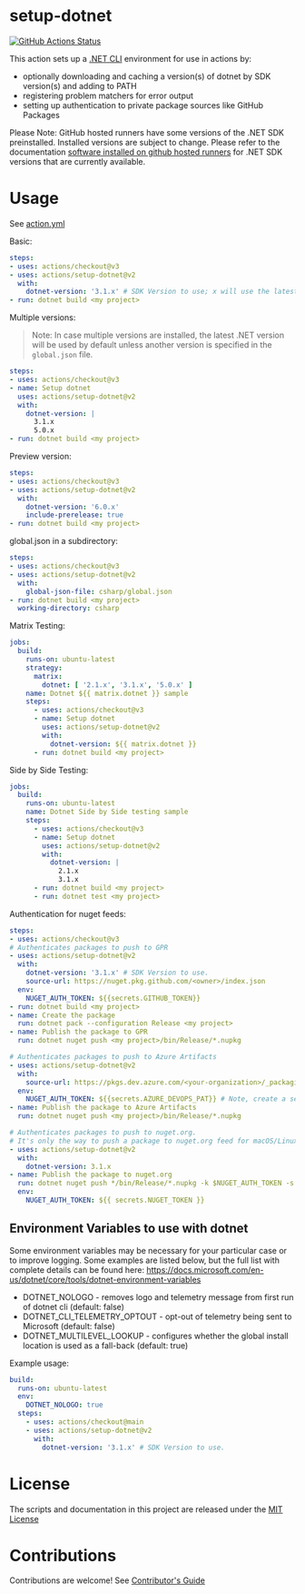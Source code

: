 # setup-dotnet

[![GitHub Actions Status](https://github.com/actions/setup-dotnet/workflows/Main%20workflow/badge.svg)](https://github.com/actions/setup-dotnet)

This action sets up a [.NET CLI](https://github.com/dotnet/sdk) environment for use in actions by:

- optionally downloading and caching a version(s) of dotnet by SDK version(s) and adding to PATH
- registering problem matchers for error output
- setting up authentication to private package sources like GitHub Packages

Please Note: GitHub hosted runners have some versions of the .NET SDK
preinstalled. Installed versions are subject to change. Please refer to the
documentation
[software installed on github hosted runners](https://docs.github.com/en/actions/using-github-hosted-runners/about-github-hosted-runners#supported-software)
for .NET SDK versions that are currently available.

# Usage

See [action.yml](action.yml)

Basic:
```yaml
steps:
- uses: actions/checkout@v3
- uses: actions/setup-dotnet@v2
  with:
    dotnet-version: '3.1.x' # SDK Version to use; x will use the latest version of the 3.1 channel
- run: dotnet build <my project>
```
Multiple versions:
> Note: In case multiple versions are installed, the latest .NET version will be used by default unless another version is specified in the `global.json` file.

```yml
steps:
- uses: actions/checkout@v3
- name: Setup dotnet
  uses: actions/setup-dotnet@v2
  with:
    dotnet-version: | 
      3.1.x
      5.0.x
- run: dotnet build <my project>
```
Preview version:
```yml
steps:
- uses: actions/checkout@v3
- uses: actions/setup-dotnet@v2
  with:
    dotnet-version: '6.0.x'
    include-prerelease: true
- run: dotnet build <my project>
```
global.json in a subdirectory:
```yml
steps:
- uses: actions/checkout@v3
- uses: actions/setup-dotnet@v2
  with:
    global-json-file: csharp/global.json
- run: dotnet build <my project>
  working-directory: csharp
```

Matrix Testing:
```yaml
jobs:
  build:
    runs-on: ubuntu-latest
    strategy:
      matrix:
        dotnet: [ '2.1.x', '3.1.x', '5.0.x' ]
    name: Dotnet ${{ matrix.dotnet }} sample
    steps:
      - uses: actions/checkout@v3
      - name: Setup dotnet
        uses: actions/setup-dotnet@v2
        with:
          dotnet-version: ${{ matrix.dotnet }}
      - run: dotnet build <my project>
```

Side by Side Testing:
```yaml
jobs:
  build:
    runs-on: ubuntu-latest
    name: Dotnet Side by Side testing sample
    steps:
      - uses: actions/checkout@v3
      - name: Setup dotnet
        uses: actions/setup-dotnet@v2
        with:
          dotnet-version: |
            2.1.x
            3.1.x
      - run: dotnet build <my project>
      - run: dotnet test <my project>
```

Authentication for nuget feeds:
```yaml
steps:
- uses: actions/checkout@v3
# Authenticates packages to push to GPR
- uses: actions/setup-dotnet@v2
  with:
    dotnet-version: '3.1.x' # SDK Version to use.
    source-url: https://nuget.pkg.github.com/<owner>/index.json
  env:
    NUGET_AUTH_TOKEN: ${{secrets.GITHUB_TOKEN}}
- run: dotnet build <my project>
- name: Create the package
  run: dotnet pack --configuration Release <my project>
- name: Publish the package to GPR
  run: dotnet nuget push <my project>/bin/Release/*.nupkg

# Authenticates packages to push to Azure Artifacts
- uses: actions/setup-dotnet@v2
  with:
    source-url: https://pkgs.dev.azure.com/<your-organization>/_packaging/<your-feed-name>/nuget/v3/index.json
  env:
    NUGET_AUTH_TOKEN: ${{secrets.AZURE_DEVOPS_PAT}} # Note, create a secret with this name in Settings
- name: Publish the package to Azure Artifacts
  run: dotnet nuget push <my project>/bin/Release/*.nupkg

# Authenticates packages to push to nuget.org.
# It's only the way to push a package to nuget.org feed for macOS/Linux machines due to API key config store limitations.
- uses: actions/setup-dotnet@v2
  with:
    dotnet-version: 3.1.x
- name: Publish the package to nuget.org
  run: dotnet nuget push */bin/Release/*.nupkg -k $NUGET_AUTH_TOKEN -s https://api.nuget.org/v3/index.json
  env:
    NUGET_AUTH_TOKEN: ${{ secrets.NUGET_TOKEN }}
```

## Environment Variables to use with dotnet

Some environment variables may be necessary for your particular case or to improve logging. Some examples are listed below, but the full list with complete details can be found here: https://docs.microsoft.com/en-us/dotnet/core/tools/dotnet-environment-variables

- DOTNET_NOLOGO - removes logo and telemetry message from first run of dotnet cli (default: false)
- DOTNET_CLI_TELEMETRY_OPTOUT - opt-out of telemetry being sent to Microsoft (default: false)
- DOTNET_MULTILEVEL_LOOKUP - configures whether the global install location is used as a fall-back (default: true)

Example usage:
```yaml
build:
  runs-on: ubuntu-latest
  env:
    DOTNET_NOLOGO: true
  steps:
    - uses: actions/checkout@main
    - uses: actions/setup-dotnet@v2
      with:
        dotnet-version: '3.1.x' # SDK Version to use.
```

# License

The scripts and documentation in this project are released under the [MIT License](LICENSE)

# Contributions

Contributions are welcome!  See [Contributor's Guide](docs/contributors.md)
